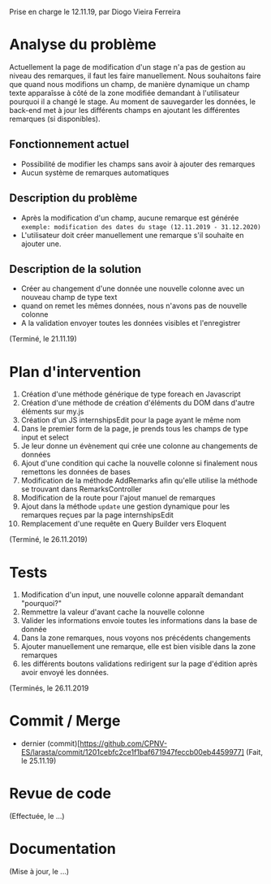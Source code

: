 Prise en charge le 12.11.19, par Diogo Vieira Ferreira

# Analyse du problème
Actuellement la page de modification d'un stage n'a pas de gestion au niveau des remarques, il faut les faire manuellement.
Nous souhaitons faire que quand nous modifions un champ, de manière dynamique un champ texte apparaîsse à côté de la zone 
modifiée demandant à l'utilisateur pourquoi il a changé le stage.
Au moment de sauvegarder les données, le back-end met à jour les différents champs en ajoutant les différentes remarques (si disponibles).

## Fonctionnement actuel
- Possibilité de modifier les champs sans avoir à ajouter des remarques
- Aucun système de remarques automatiques

## Description du problème
- Après la modification d'un champ, aucune remarque est générée `exemple: modification des dates du stage (12.11.2019 - 31.12.2020)`
- L'utilisateur doit créer manuellement une remarque s'il souhaite en ajouter une.

## Description de la solution
- Créer au changement d'une donnée une nouvelle colonne avec un nouveau champ de type text
- quand on remet les mêmes données, nous n'avons pas de nouvelle colonne
- A la validation envoyer toutes les données visibles et l'enregistrer

(Terminé, le 21.11.19)

# Plan d'intervention
1. Création d'une méthode générique de type foreach en Javascript
2. Création d'une méthode de création d'éléments du DOM dans d'autre éléments sur my.js
3. Création d'un JS internshipsEdit pour la page ayant le même nom
4. Dans le premier form de la page, je prends tous les champs de type input et select
5. Je leur donne un évènement qui crée une colonne au changements de données
6. Ajout d'une condition qui cache la nouvelle colonne si finalement nous remettons les données de bases
7. Modification de la méthode AddRemarks afin qu'elle utilise la méthode se trouvant dans RemarksController
8. Modification de la route pour l'ajout manuel de remarques
9. Ajout dans la méthode `update` une gestion dynamique pour les remarques reçues par la page internshipsEdit
10. Remplacement d'une requête en Query Builder vers Eloquent

(Terminé, le 26.11.2019)

# Tests
1. Modification d'un input, une nouvelle colonne apparaît demandant "pourquoi?"
2. Remmettre la valeur d'avant cache la nouvelle colonne
3. Valider les informations envoie toutes les informations dans la base de donnée
4. Dans la zone remarques, nous voyons nos précédents changements
5. Ajouter manuellement une remarque, elle est bien visible dans la zone remarques
6. les différents boutons validations redirigent sur la page d'édition après avoir envoyé les données.

(Terminés, le 26.11.2019

# Commit / Merge
- dernier (commit)[https://github.com/CPNV-ES/larasta/commit/1201cebfc2ce1f1baf671947feccb00eb4459977]
(Fait, le 25.11.19)

# Revue de code

(Effectuée, le ...)

# Documentation

(Mise à jour, le ...)


